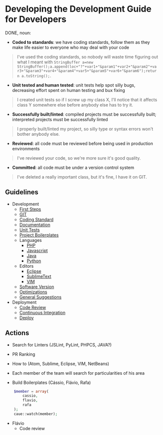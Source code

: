 # Developing the Development Guide for Developers

DONE, noun:

- **Coded to standards**: we have coding standards, follow them as they make life easier to everyone who may deal with your code
> I've used the coding standards, so nobody will waste time figuring out what I meant with `StringBuffer a=new StringBuffer();a.append(loc+"?"+var1+"&param1"+var2+"&param2"+var3+"&param3"+var4+"&param4"+var5+"&param5"+var6+"&param6");return a.toString();`.
- **Unit tested and human tested**: unit tests help spot silly bugs, decreasing effort spent on human testing and bux fixing
> I created unit tests so if I screw up my class X, I'll notice that it affects class Y somewhere else before anybody else has to try it.
- **Successfully built/linted**: compiled projects must be successfully built; interpreted projects must be successfully linted
> I properly built/linted my project, so silly type or syntax errors won't bother anybody else.
- **Reviewed**: all code must be reviewed before being used in production environments
> I've reviewed your code, so we're more sure it's good quality.
- **Committed**: all code must be under a version control system
> I've deleted a really important class, but it's fine, I have it on GIT.

## Guidelines

- Development
    - [First Steps](Development/FirstSteps.md)
    - [GIT](Development/GIT.md)
    - [Coding Standard](Development/Standard.md)
    - [Documentation](Development/Documentation.md)
    - [Unit Tests](Development/UnitTests.md)
    - [Project Boilerplates](Development/Boilerplate.md)
    - Languages
        - [PHP](Development/languages/php)
        - [Javascript](Development/languages/javascript)
        - [Java](Development/languages/java)
        - [Python](Development/languages/python)
    - Editors
        - [Eclipse](Development/editors/eclipse)
        - [SublimeText](Development/editors/sublimetext)
        - [VIM](Development/editors/vim)
    - [Software Version](Development/SoftwareVersion.md)
    - [Optimizations](Development/Optimizations.md)
    - [General Suggestions](Development/Suggestions.md)
- Deployment
    - [Code Review](Deployment/CodeReview.md)
    - [Continuous Integration](Deployment/ContinuousIntegration.md)
    - [Deploy](Deployment/Deploy.md)

## Actions

* Search for Linters (JSLint, PyLint, PHPCS, JAVA?)

* PR Ranking

* How to (Atom, Sublime, Eclipse, VIM, NetBeans)

* Each member of the team will search for particularities of his area


* Build Boilerplates (Cássio, Flávio, Rafa)
```php
    $member = array(
        cassio,
        flavio,
        rafa
    );
    caue::watch(member);
```
* Flávio
    * Code review
